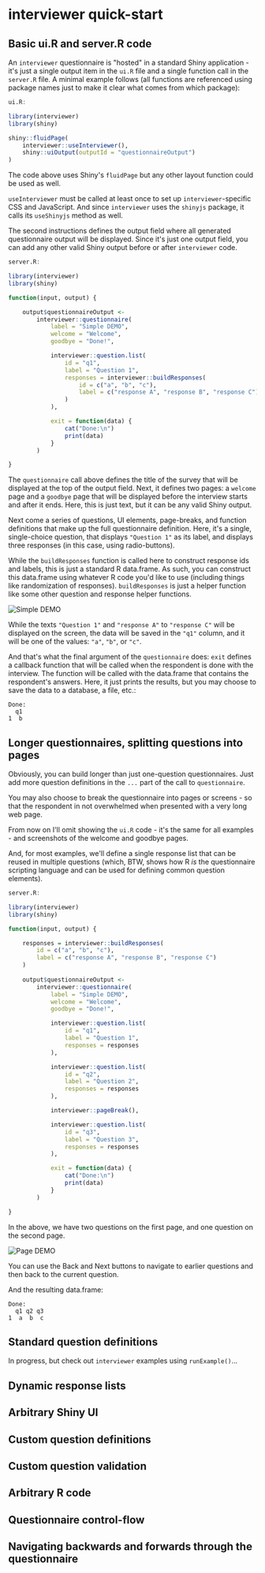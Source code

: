 # interviewer quick-start

## Basic ui.R and server.R code

An `interviewer` questionnaire is "hosted" in a standard Shiny application - it's just 
a single output item in the `ui.R` file and a single function call in the `server.R` file.
A minimal example follows (all functions are referenced using package names
just to make it clear what comes from which package):

```r
ui.R:

library(interviewer)
library(shiny)

shiny::fluidPage(
    interviewer::useInterviewer(),
    shiny::uiOutput(outputId = "questionnaireOutput")
)
```

The code above uses Shiny's `fluidPage` but any other layout function could be used as well.

`useInterviewer` must be called at least once to set up `interviewer`-specific CSS and JavaScript.
And since `interviewer` uses the `shinyjs` package, it calls its `useShinyjs` method as well.

The second instructions defines the output field where all generated questionnaire output
will be displayed. Since it's just one output field, you can add any other valid Shiny output
before or after `interviewer` code.

```r
server.R:

library(interviewer)
library(shiny)

function(input, output) {

    output$questionnaireOutput <-
        interviewer::questionnaire(
            label = "Simple DEMO",
            welcome = "Welcome",
            goodbye = "Done!",

            interviewer::question.list(
                id = "q1",
                label = "Question 1",
                responses = interviewer::buildResponses(
                    id = c("a", "b", "c"),
                    label = c("response A", "response B", "response C")
                )
            ),

            exit = function(data) {
                cat("Done:\n")
                print(data)
            }
        )

}
```

The `questionnaire` call above defines the title of the survey that will be displayed
at the top of the output field. Next, it defines two pages: a `welcome` page and a `goodbye` page
that will be displayed before the interview starts and after it ends. Here, this is just text,
but it can be any valid Shiny output.

Next come a series of questions, UI elements, page-breaks, and function definitions
that make up the full questionnaire definition. Here, it's a single, single-choice question,
that displays `"Question 1"` as its label, and displays three responses (in this case, using radio-buttons).

While the `buildResponses` function is called here to construct response ids and labels,
this is just a standard R data.frame. As such, you can construct this data.frame using
whatever R code you'd like to use (including things like randomization of responses).
`buildResponses` is just a helper function like some other question and response helper functions.

![Simple DEMO](https://github.com/mtrybulec/interviewer/blob/master/img/simple-demo.png "Simple DEMO")

While the texts `"Question 1"` and `"response A"` to `"response C"` will be displayed on the screen,
the data will be saved in the `"q1"` column, and it will be one of the values: `"a"`, `"b"`, or `"c"`.

And that's what the final argument of the `questionnaire` does: `exit` defines a callback function
that will be called when the respondent is done with the interview. The function will be called
with the data.frame that contains the respondent's answers. Here, it just prints the results,
but you may choose to save the data to a database, a file, etc.:

```
Done:
  q1
1  b
```

## Longer questionnaires, splitting questions into pages

Obviously, you can build longer than just one-question questionnaires.
Just add more question definitions in the `...` part of the call to `questionnaire`.

You may also choose to break the questionnaire into pages or screens -
so that the respondent in not overwhelmed when presented with a very long web page.

From now on I'll omit showing the `ui.R` code - it's the same for all examples -
and screenshots of the welcome and goodbye pages.

And, for most examples, we'll define a single response list that can be reused
in multiple questions (which, BTW, shows how R *is* the questionnaire scripting language
and can be used for defining common question elements).

```r
server.R:

library(interviewer)
library(shiny)

function(input, output) {

    responses = interviewer::buildResponses(
        id = c("a", "b", "c"),
        label = c("response A", "response B", "response C")
    )
    
    output$questionnaireOutput <-
        interviewer::questionnaire(
            label = "Simple DEMO",
            welcome = "Welcome",
            goodbye = "Done!",

            interviewer::question.list(
                id = "q1",
                label = "Question 1",
                responses = responses
            ),

            interviewer::question.list(
                id = "q2",
                label = "Question 2",
                responses = responses
            ),

            interviewer::pageBreak(),

            interviewer::question.list(
                id = "q3",
                label = "Question 3",
                responses = responses
            ),

            exit = function(data) {
                cat("Done:\n")
                print(data)
            }
        )

}
```

In the above, we have two questions on the first page, and one question on the second page.

![Page DEMO](https://github.com/mtrybulec/interviewer/blob/master/img/page-demo.png "Page DEMO")

You can use the Back and Next buttons to navigate to earlier questions
and then back to the current question.

And the resulting data.frame:

```
Done:
  q1 q2 q3
1  a  b  c
```

## Standard question definitions

In progress, but check out `interviewer` examples using `runExample()`...

## Dynamic response lists

## Arbitrary Shiny UI

## Custom question definitions

## Custom question validation

## Arbitrary R code

## Questionnaire control-flow

## Navigating backwards and forwards through the questionnaire
